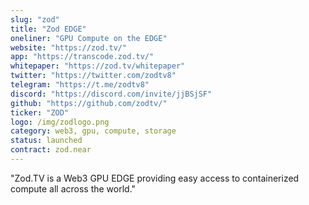 ```yaml
---
slug: "zod"
title: "Zod EDGE"
oneliner: "GPU Compute on the EDGE"
website: "https://zod.tv/"
app: "https://transcode.zod.tv/"
whitepaper: "https://zod.tv/whitepaper"
twitter: "https://twitter.com/zodtv8"
telegram: "https://t.me/zodtv8"
discord: "https://discord.com/invite/jjBSjSF"
github: "https://github.com/zodtv/"
ticker: "ZOD"
logo: /img/zodlogo.png
category: web3, gpu, compute, storage
status: launched
contract: zod.near
---
```


"Zod.TV is a Web3 GPU EDGE providing easy access to containerized compute all across the world."
